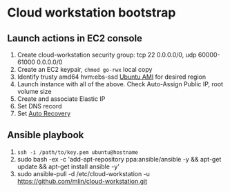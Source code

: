 # Cloud workstation bootstrap

## Launch actions in EC2 console

1. Create cloud-workstation security group: tcp 22 0.0.0.0/0, udp 60000-61000 0.0.0.0/0
1. Create an EC2 keypair, `chmod go-rwx` local copy
1. Identify trusty amd64 hvm:ebs-ssd [Ubuntu AMI](http://cloud-images.ubuntu.com/locator/ec2/) for desired region
1. Launch instance with all of the above. Check Auto-Assign Public IP, root volume size
1. Create and associate Elastic IP
1. Set DNS record
1. Set [Auto Recovery](https://aws.amazon.com/blogs/aws/new-auto-recovery-for-amazon-ec2/)

## Ansible playbook

1. `ssh -i /path/to/key.pem ubuntu@hostname`
2. sudo bash -ex -c 'add-apt-repository ppa:ansible/ansible -y && apt-get update && apt-get install ansible -y'
3. sudo ansible-pull -d /etc/cloud-workstation -u https://github.com/mlin/cloud-workstation.git
